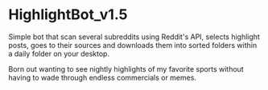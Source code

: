 # HighlightBot_v1.5

Simple bot that scan several subreddits using Reddit's API, selects highlight posts, goes to their sources and downloads them into sorted folders within a daily folder on your desktop. 

Born out wanting to see nightly highlights of my favorite sports without having to wade through endless commercials or memes.
